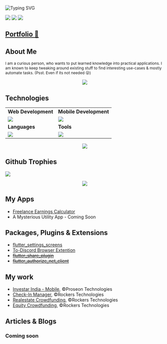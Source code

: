 
<div style="text-align: left;"> 
	<img src="https://readme-typing-svg.herokuapp.com?font=Jetbrains+Mono&weight=700&size=24&duration=3000&pause=500&color=4F94EF&random=false&width=435&lines=Hi%2C+I+am+Harshvardhan+Joshi+%F0%9F%91%A8%E2%80%8D%F0%9F%92%BB;Fullstack+Developer+MERN%2FMEFN;Tech+G33K+%26+Casual+Gamer+%F0%9F%95%B9%EF%B8%8F;Let's+connect+on+Linked+In+%F0%9F%8C%90" alt="Typing SVG" />
</div>

[<img src="https://skillicons.dev/icons?i=stackoverflow">](https://stackoverflow.com/users/8112679/harshvardhan-joshi) [<img src="https://skillicons.dev/icons?i=linkedin">](https://www.linkedin.com/in/harshvardhan-joshi) [<img src="https://skillicons.dev/icons?i=devto">](https://dev.to/harsh-joshi)

## [Portfolio 🔗](https://harshjoshi.dev/)


## About Me
<p style="font-size:12px;">
I am a curious person, who wants to put learned knowledge into practical applications. I am known to keep tweaking around existing stuff to find interesting use-cases & mostly automate tasks. (Psst. Even if its not needed 😜)
</p>

<p align="center"><img src= 'https://capsule-render.vercel.app/api?type=rect&color=gradient&height=4'/></p>

## Technologies
<table>
<tr>
	<td><strong>Web Development</strong></td>
	<td><strong>Mobile Development</strong></td>
</tr>
<tr>
	<td><img src = "https://skillicons.dev/icons?i=mongodb,express,react,nodejs,vite,materialui,firebase,tailwind," ></td>
	<td><img src = "https://skillicons.dev/icons?i=flutter,firebase,react," ></td>
</tr>
<tr>
	<td><strong>Languages</strong></td>
	<td><strong>Tools</strong></td>
</tr>
<tr>
	<td><img src = "https://skillicons.dev/icons?i=dart,python,kotlin,java&theme=dark"></td>
	<td><img src = "https://skillicons.dev/icons?i=git,vscode,github,androidstudio,postman,linux,docker&theme=dark"></td>
</tr>
</table>

<p align="center"><img src= 'https://capsule-render.vercel.app/api?type=rect&color=gradient&height=2.5'/></p>

## Github Trophies
![](https://github-profile-trophy.vercel.app/?username=GAM3RG33K&theme=dark&no-frame=false&no-bg=true&margin-w=8)

<p align="center"><img src= 'https://capsule-render.vercel.app/api?type=rect&color=gradient&height=4'/></p>


## My Apps
<ul>
<li><a href="https://gam3rg33k.github.io/freelance-earnings-calculator/">Freelance Earnings Calculator</a></li>
<li>A Mysterious Utility App - Coming Soon</li>
</ul>

## Packages, Plugins & Extensions
<ul>
<li><a href="https://pub.dev/packages/flutter_settings_screens">flutter_settings_screens</a></li>
<li><a href="https://addons.mozilla.org/en-US/firefox/addon/to-discord">To-Discord Browser Extention<a></li>
<li><s><a href="https://pub.dev/packages/flutter_share_plugin">flutter_share_plugin</a></s></li>
<li><s><a href="https://pub.dev/packages/flutter_authorize_net_client">flutter_authorize_net_client</a></s></li>
</ul>

## My work
<ul>
  <li><a href="https://play.google.com/store/apps/details?id=org.InvestarMobile.androidapp">Investar India - Mobile</a>, ©️Proseon Technologies</li> 
  <li><a href="https://play.google.com/store/apps/details?id=com.rockerstech.ticketing_software">Check-In Manager</a>, ©️Rockers Technologies</li>
  <li><a href="https://play.google.com/store/apps/details?id=com.rockersinfo.equity_real_estate">Realestate Crowdfunding</a>, ©️Rockers Technologies</li>
  <li><a href="https://play.google.com/store/apps/details?id=com.rockers.equity">Equity Crowdfunding</a>, ©️Rockers Technologies</li>
</ul>


## Articles & Blogs
### Coming soon
